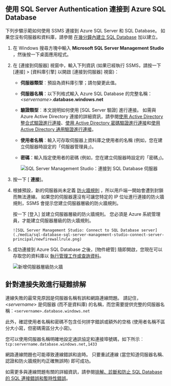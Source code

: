 

## <a name="connect-to-azure-sql-database-using-sql-server-authentication"></a>使用 SQL Server Authentication 連接到 Azure SQL Database
下列步驟示範如何使用 SSMS 連接到 Azure SQL Server 和 SQL Database。 如果您沒有伺服器和資料庫，請參閱 [在幾分鐘內建立 SQL Database](../articles/sql-database/sql-database-get-started.md) 加以建立。

1. 在 Windows 搜尋方塊中輸入 **Microsoft SQL Server Management Studio** ，然後按一下桌面應用程式。
2. 在 [連接到伺服器] 視窗中，輸入下列資訊 (如果已經執行 SSMS，請按一下 [連接] > [資料庫引擎] 以開啟 [連接到伺服器] 視窗)：
   
   * **伺服器類型**︰預設為資料庫引擎；請勿變更此值。
   * **伺服器名稱**：以下列格式輸入 Azure SQL Database 的完整名稱：*&lt;servername>*.**database.windows.net**
   * **驗證類型**︰本文說明如何使用 [SQL Server 驗證] 進行連接。 如需與 Azure Active Directory 連接的詳細資訊，請參閱[使用 Active Directory 整合式驗證進行連接](../articles/sql-database/sql-database-aad-authentication.md#connect-using-active-directory-integrated-authentication)、[使用 Active Directory 密碼驗證進行連接](../articles/sql-database/sql-database-aad-authentication.md#connect-using-active-directory-password-authentication)和[使用 Active Directory 通用驗證進行連接](../articles/sql-database/sql-database-ssms-mfa-authentication.md)。
   * **使用者名稱**︰輸入可存取伺服器上資料庫之使用者的名稱 (例如，您在建立伺服器時設定的「伺服器管理員」)。 
   * **密碼**：輸入指定使用者的密碼 (例如，您在建立伺服器時設定的「密碼」)。
     
       ![SQL Server Management Studio：連接到 SQL Database 伺服器](./media/sql-database-sql-server-management-studio-connect-server-principal/connect.png)
3. 按一下 [ **連接**]。
4. 根據預設，新的伺服器尚未定義 [防火牆規則](../articles/sql-database/sql-database-firewall-configure.md) ，所以用戶端一開始會遭到封鎖而無法連線。 如果您的伺服器還沒有可讓您特定的 IP 位址進行連接的防火牆規則，SSMS 會提示您建立伺服器層級的防火牆規則。
   
    按一下 [登入]  並建立伺服器層級的防火牆規則。 您必須是 Azure 系統管理員，才能建立伺服器層級的防火牆規則。
   
       ![SQL Server Management Studio: Connect to SQL Database server](./media/sql-database-sql-server-management-studio-connect-server-principal/newfirewallrule.png)
5. 成功連接到 Azure SQL Database 之後，[物件總管]  隨即開啟，您現在可以存取您的資料庫以 [執行管理工作或查詢資料](../articles/sql-database/sql-database-manage-azure-ssms.md)。
   
     ![新增伺服器層級防火牆](./media/sql-database-sql-server-management-studio-connect-server-principal/connect-server-principal-5.png)

## <a name="troubleshoot-connection-failures"></a>針對連接失敗進行疑難排解
連線失敗的最常見原因是伺服器名稱有誤和網路連線問題。 請記住，<*servername*> 是伺服器 (而不是資料庫) 的名稱，而您需要提供完整的伺服器名稱︰`<servername>.database.windows.net`

此外，確認使用者名稱和密碼不包含任何拼字錯誤或額外的空格 (使用者名稱不區分大小寫，但密碼需區分大小寫)。 

您可以使用伺服器名稱明確地設定通訊協定和連接埠號碼，如下所示︰ `tcp:servername.database.windows.net,1433`

網路連線問題也可能導致連線錯誤和逾時。 只要重試連線 (當您知道伺服器名稱、認證和防火牆規則均正確無誤時) 即可成功。

如需更多與連線問題有關的詳細資訊，請參閱[排解、診斷和防止 SQL Database 的 SQL 連接錯誤和暫時性錯誤](../articles/sql-database/sql-database-connectivity-issues.md)。

